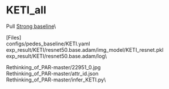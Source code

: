 # KETI_all

Pull [Strong baseline](https://duckduckgo.com)\\

[Files]\
configs/pedes_baseline/KETI.yaml\
exp_result/KETI/resnet50.base.adam/img_model/KETI_resnet.pkl\
exp_result/KETI/resnet50.base.adam/log\\

Rethinking_of_PAR-master/22951_0.jpg\
Rethinking_of_PAR-master/attr_id.json\
Rethinking_of_PAR-master/infer_KETI.py\
